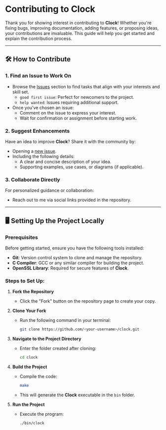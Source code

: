 # Contributing to **Clock**

Thank you for showing interest in contributing to **Clock**! Whether you're fixing bugs, improving documentation, adding features, or proposing ideas, your contributions are invaluable. This guide will help you get started and explain the contribution process.

---

## 🛠️ How to Contribute

### 1. **Find an Issue to Work On**
- Browse the [Issues](https://github.com/comet400/clock/issues) section to find tasks that align with your interests and skill set.
  - `good first issue`: Perfect for newcomers to the project.
  - `help wanted`: Issues requiring additional support.
- Once you’ve chosen an issue:
  - Comment on the issue to express your interest.
  - Wait for confirmation or assignment before starting work.

### 2. **Suggest Enhancements**
Have an idea to improve **Clock**? Share it with the community by:
- Opening a [new issue](https://github.com/comet400/clock/issues/new).
- Including the following details:
  - A clear and concise description of your idea.
  - Supporting examples, use cases, or diagrams (if applicable).

### 3. **Collaborate Directly**
For personalized guidance or collaboration:
- Reach out to me via social links provided in the repository.

---

## 🖥️ Setting Up the Project Locally

### Prerequisites
Before getting started, ensure you have the following tools installed:
- **Git**: Version control system to clone and manage the repository.
- **C Compiler**: GCC or any similar compiler for building the project.
- **OpenSSL Library**: Required for secure features of **Clock**.

### Steps to Set Up:
1. **Fork the Repository**
   - Click the "Fork" button on the repository page to create your copy.

2. **Clone Your Fork**
   - Run the following command in your terminal:
     ```bash
     git clone https://github.com/<your-username>/clock.git
     ```

3. **Navigate to the Project Directory**
   - Enter the folder created after cloning:
     ```bash
     cd clock
     ```

4. **Build the Project**
   - Compile the code:
     ```bash
     make
     ```
   - This will generate the **Clock** executable in the `bin` folder.

5. **Run the Project**
   - Execute the program:
     ```bash
     ./bin/clock
     ```
